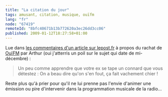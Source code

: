 ```yaml
---
title: "La citation du jour"
tags: amusant, citation, musique, ouïfm
lang: "fr"
node: "67419"
remoteId: "8bfc40671b13b772620a3ec26dd3cc06"
published: 2009-01-12T18:27:58+01:00
---
```


Lue dans [les commentaires d'un article sur lepost.fr](http://www.lepost.fr/article/2008/12/17/1360109_arthur-se-paie-oui-fm-pour-quelques-millions-d-euros.html#reaction_annonce_977451) à propos du rachat de [OuïFM](http://www.ouifm.fr/) par Arthur (oui j'atterris un poil sur le sujet qui date de mi-décembre) :

<blockquote>
Un peu comme apprendre que votre ex se tape un connard que vous détestez : On a beau dire qu'on s'en fout, ça fait vachement chier !
</blockquote>


Reste plus qu'à prier pour qu'il ne lui prenne pas l'envie d'animer une émission ou pire d'intervenir dans la programmation musicale de la radio…

